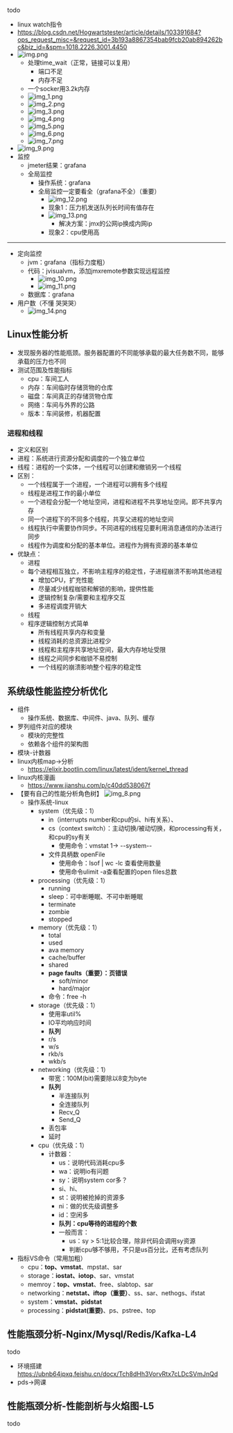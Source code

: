 todo
* linux watch指令
* https://blog.csdn.net/Hogwartstester/article/details/103391684?ops_request_misc=&request_id=3b193a8867354bab9fcb20ab894262bc&biz_id=&spm=1018.2226.3001.4450
* ![img.png](img.png)
  * 处理time_wait（正常，链接可以复用）
    * 端口不足
    * 内存不足
  * 一个socker用3.2k内存
  * ![img_1.png](img_1.png)
  * ![img_2.png](img_2.png)
  * ![img_3.png](img_3.png)
  * ![img_4.png](img_4.png)
  * ![img_5.png](img_5.png)
  * ![img_6.png](img_6.png)
  * ![img_7.png](img_7.png)
* ![img_9.png](img_9.png)
* 监控
  * jmeter结果：grafana
  * 全局监控
    * 操作系统：grafana
    * 全局监控一定要看全（grafana不全）（重要）
      * ![img_12.png](img_12.png)
      * 现象1：压力机发送队列长时间有值存在
      * ![img_13.png](img_13.png)
        * 解决方案：jmx的公网ip换成内网ip
      * 现象2：cpu使用高
-------------------------------------
  * 定向监控
    * jvm：grafana（指标力度粗）
    * 代码：jvisualvm，添加jmxremote参数实现远程监控
      * ![img_10.png](img_10.png)
      * ![img_11.png](img_11.png)
    * 数据库：grafana
* 用户数（不懂 哭哭哭）
  * ![img_14.png](img_14.png)
## Linux性能分析
* 发现服务器的性能瓶颈。服务器配置的不同能够承载的最大任务数不同，能够承载的压力也不同
* 测试范围及性能指标
    * cpu：车间工人
    * 内存：车间临时存储货物的仓库
    * 磁盘：车间真正的存储货物仓库
    * 网络：车间与外界的公路
    * 版本：车间装修，机器配置
### 进程和线程
* 定义和区别
* 进程：系统进行资源分配和调度的一个独立单位
* 线程：进程的一个实体，一个线程可以创建和撤销另一个线程
* 区别：
  * 一个线程属于一个进程，一个进程可以拥有多个线程
  * 线程是进程工作的最小单位
  * 一个进程会分配一个地址空间，进程和进程不共享地址空间。即不共享内存
  * 同一个进程下的不同多个线程，共享父进程的地址空间
  * 线程执行中需要协作同步。不同进程的线程见要利用消息通信的办法进行同步
  * 线程作为调度和分配的基本单位。进程作为拥有资源的基本单位
* 优缺点：
  * 进程
  * 每个进程相互独立，不影响主程序的稳定性，子进程崩溃不影响其他进程
    * 增加CPU，扩充性能
    * 尽量减少线程枷锁和解锁的影响，提供性能
    * 逻辑控制复杂/需要和主程序交互
    * 多进程调度开销大
  * 线程
  * 程序逻辑控制方式简单
    * 所有线程共享内存和变量
    * 线程消耗的总资源比进程少
    * 线程和主程序共享地址空间，最大内存地址受限
    * 线程之间同步和枷锁不易控制
    * 一个线程的崩溃影响整个程序的稳定性
## 系统级性能监控分析优化 
* 组件
  * 操作系统、数据库、中间件、java、队列、缓存
* 罗列组件对应的模块
  * 模块的完整性
  * 依赖各个组件的架构图
* 模块-计数器
* linux内核map->分析
  * https://elixir.bootlin.com/linux/latest/ident/kernel_thread
* linux内核漫画
  * https://www.jianshu.com/p/c40dd538067f
* 【要有自己的性能分析角色树】
![img_8.png](img_8.png)
  * 操作系统-linux
    * system（优先级：1）
      * in（interrupts number和cpu的si、hi有关系）、
      * cs（context switch）：主动切换/被动切换，和processing有关，和cpu的sy有关
        * 使用命令：vmstat 1-> --system-- 
      * 文件具柄数 openFile
        * 使用命令：lsof | wc -lc 查看使用数量
        * 使用命令ulimit -a查看配置的open files总数
    * processing（优先级：1）
      * running
      * sleep：可中断睡眠、不可中断睡眠
      * terminate
      * zombie
      * stopped
    * memory（优先级：1）
      * total
      * used
      * ava memory
      * cache/buffer
      * shared
      * **page faults（重要）：页错误**
        * soft/minor
        * hard/major
      * 命令：free -h
    * storage（优先级：1）
      * 使用率util%
      * IO平均响应时间
      * **队列**
      * r/s
      * w/s
      * rkb/s
      * wkb/s
    * networking（优先级：1）
      * 带宽：100M(bit)需要除以8变为byte
      * **队列**
        * 半连接队列
        * 全连接队列
        * Recv_Q
        * Send_Q
      * 丢包率
      * 延时
    * cpu（优先级：1）
      * 计数器：
        * us：说明代码消耗cpu多
        * wa：说明io有问题
        * sy：说明system cor多？
        * si、hi、
        * st：说明被抢掉的资源多
        * ni：做的优先级调整多
        * id：空闲多
        * **队列：cpu等待的进程的个数**
        * 一般而言：
          * us：sy > 5:1比较合理，除非代码会调用sy资源
          * 判断cpu够不够用，不只是us百分比，还有考虑队列
* 指标VS命令（常用加粗）
  * cpu：**top、vmstat**、mpstat、sar
  * storage：**iostat、iotop**、sar、vmstat
  * memroy：**top、vmstat**、free、slabtop、sar
  * networking：**netstat、iftop（重要）**、ss、sar、nethogs、ifstat
  * system：**vmstat、pidstat**
  * processing：**pidstat(重要)**、ps、pstree、top
## 性能瓶颈分析-Nginx/Mysql/Redis/Kafka-L4
todo
* 环境搭建
https://ubnb64jpxq.feishu.cn/docx/Tch8dHh3VorvRtx7cLDcSVmJnQd
* pds->网课
## 性能瓶颈分析-性能剖析与火焰图-L5
todo